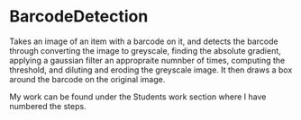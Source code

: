 # BarcodeDetection
Takes an image of an item with a barcode on it, and detects the barcode through converting the image to greyscale, finding the absolute gradient, applying a gaussian filter an appropraite numnber of times, computing the threshold, and diluting and eroding the greyscale image. It then draws a box around the barcode on the original image. 

My work can be found under the Students work section where I have numbered the steps.
